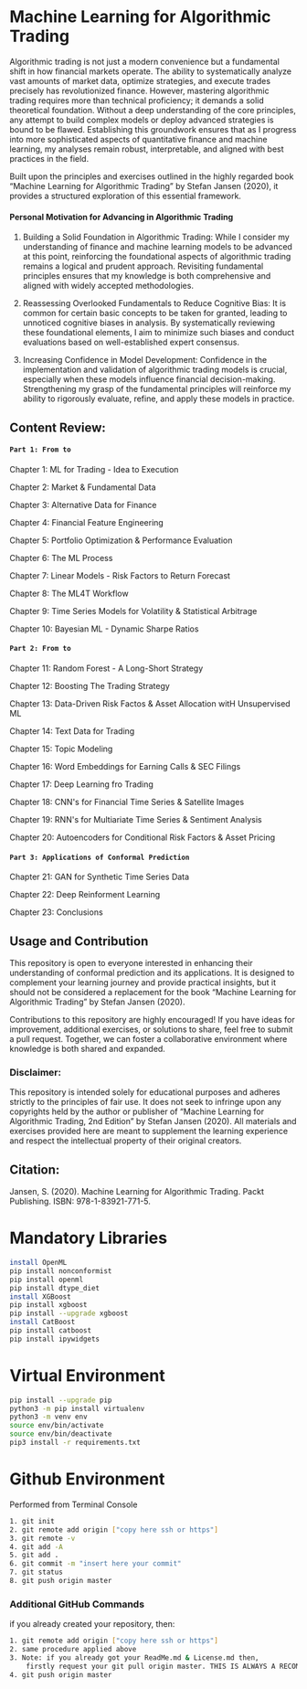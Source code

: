 # Machine Learning for Algorithmic Trading

Algorithmic trading is not just a modern convenience but a fundamental shift in how financial markets operate. The ability to systematically analyze vast amounts of market data, optimize strategies, and execute trades precisely has revolutionized finance. However, mastering algorithmic trading requires more than technical proficiency; it demands a solid theoretical foundation. Without a deep understanding of the core principles, any attempt to build complex models or deploy advanced strategies is bound to be flawed. Establishing this groundwork ensures that as I progress into more sophisticated aspects of quantitative finance and machine learning, my analyses remain robust, interpretable, and aligned with best practices in the field.

Built upon the principles and exercises outlined in the highly regarded book “Machine Learning for Algorithmic Trading” by Stefan Jansen (2020), it provides a structured exploration of this essential framework.

#### Personal Motivation for Advancing in Algorithmic Trading

1.	Building a Solid Foundation in Algorithmic Trading: While I consider my understanding of finance and machine learning models to be advanced at this point, reinforcing the foundational aspects of algorithmic trading remains a logical and prudent approach. Revisiting fundamental principles ensures that my knowledge is both comprehensive and aligned with widely accepted methodologies.

2.	Reassessing Overlooked Fundamentals to Reduce Cognitive Bias: It is common for certain basic concepts to be taken for granted, leading to unnoticed cognitive biases in analysis. By systematically reviewing these foundational elements, I aim to minimize such biases and conduct evaluations based on well-established expert consensus.

3.	Increasing Confidence in Model Development: Confidence in the implementation and validation of algorithmic trading models is crucial, especially when these models influence financial decision-making. Strengthening my grasp of the fundamental principles will reinforce my ability to rigorously evaluate, refine, and apply these models in practice.

## Content Review:

#### `Part 1: From to`

Chapter 1: ML for Trading - Idea to Execution

Chapter 2: Market & Fundamental Data

Chapter 3: Alternative Data for Finance

Chapter 4: Financial Feature Engineering

Chapter 5: Portfolio Optimization & Performance Evaluation

Chapter 6: The ML Process

Chapter 7: Linear Models - Risk Factors to Return Forecast

Chapter 8: The ML4T Workflow

Chapter 9: Time Series Models for Volatility & Statistical Arbitrage

Chapter 10: Bayesian ML - Dynamic Sharpe Ratios


#### `Part 2: From to`

Chapter 11: Random Forest - A Long-Short Strategy

Chapter 12: Boosting The Trading Strategy

Chapter 13: Data-Driven Risk Factos & Asset Allocation witH Unsupervised ML

Chapter 14: Text Data for Trading

Chapter 15: Topic Modeling

Chapter 16: Word Embeddings for Earning Calls & SEC Filings

Chapter 17: Deep Learning fro Trading

Chapter 18: CNN's for Financial Time Series & Satellite Images

Chapter 19: RNN's for Multiariate Time Series & Sentiment Analysis

Chapter 20: Autoencoders for Conditional Risk Factors & Asset Pricing


#### `Part 3: Applications of Conformal Prediction`

Chapter 21: GAN for Synthetic Time Series Data

Chapter 22: Deep Reinforment Learning

Chapter 23: Conclusions


## Usage and Contribution

This repository is open to everyone interested in enhancing their understanding of conformal prediction and its applications. It is designed to complement your learning journey and provide practical insights, but it should not be considered a replacement for the book “Machine Learning for Algorithmic Trading” by Stefan Jansen (2020).

Contributions to this repository are highly encouraged! If you have ideas for improvement, additional exercises, or solutions to share, feel free to submit a pull request. Together, we can foster a collaborative environment where knowledge is both shared and expanded.

### Disclaimer:
This repository is intended solely for educational purposes and adheres strictly to the principles of fair use. It does not seek to infringe upon any copyrights held by the author or publisher of “Machine Learning for Algorithmic Trading, 2nd Edition” by Stefan Jansen (2020). All materials and exercises provided here are meant to supplement the learning experience and respect the intellectual property of their original creators.

## Citation:
Jansen, S. (2020). Machine Learning for Algorithmic Trading. Packt Publishing. ISBN: 978-1-83921-771-5.

# Mandatory Libraries

```sh
install OpenML
pip install nonconformist
pip install openml
pip install dtype_diet
install XGBoost
pip install xgboost
pip install --upgrade xgboost
install CatBoost
pip install catboost
pip install ipywidgets
```

# Virtual Environment
```sh
pip install --upgrade pip
python3 -m pip install virtualenv
python3 -m venv env
source env/bin/activate
source env/bin/deactivate
pip3 install -r requirements.txt
```

# Github Environment

Performed from Terminal Console
```sh
1. git init
2. git remote add origin ["copy here ssh or https"]
3. git remote -v
4. git add -A
5. git add .
6. git commit -m "insert here your commit"
7. git status
8. git push origin master
```

### Additional GitHub Commands
if you already created your repository, then:
```sh
1. git remote add origin ["copy here ssh or https"] 
2. same procedure applied above
3. Note: if you already got your ReadMe.md & License.md then,
    firstly request your git pull origin master. THIS IS ALWAYS A RECOMMENDED PRACTICE.
4. git push origin master
```
